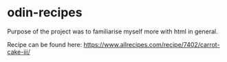 # odin-recipes

Purpose of the project was to familiarise myself more with html in general.

Recipe can be found here:
https://www.allrecipes.com/recipe/7402/carrot-cake-iii/
